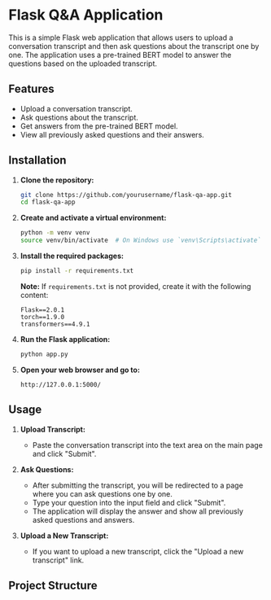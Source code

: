 # Flask Q&A Application

This is a simple Flask web application that allows users to upload a conversation transcript and then ask questions about the transcript one by one. The application uses a pre-trained BERT model to answer the questions based on the uploaded transcript.

## Features

- Upload a conversation transcript.
- Ask questions about the transcript.
- Get answers from the pre-trained BERT model.
- View all previously asked questions and their answers.

## Installation

1. **Clone the repository:**

    ```bash
    git clone https://github.com/yourusername/flask-qa-app.git
    cd flask-qa-app
    ```

2. **Create and activate a virtual environment:**

    ```bash
    python -m venv venv
    source venv/bin/activate  # On Windows use `venv\Scripts\activate`
    ```

3. **Install the required packages:**

    ```bash
    pip install -r requirements.txt
    ```

    **Note:** If `requirements.txt` is not provided, create it with the following content:
    
    ```
    Flask==2.0.1
    torch==1.9.0
    transformers==4.9.1
    ```

4. **Run the Flask application:**

    ```bash
    python app.py
    ```

5. **Open your web browser and go to:**

    ```
    http://127.0.0.1:5000/
    ```

## Usage

1. **Upload Transcript:**

    - Paste the conversation transcript into the text area on the main page and click "Submit".

2. **Ask Questions:**

    - After submitting the transcript, you will be redirected to a page where you can ask questions one by one.
    - Type your question into the input field and click "Submit".
    - The application will display the answer and show all previously asked questions and answers.

3. **Upload a New Transcript:**

    - If you want to upload a new transcript, click the "Upload a new transcript" link.

## Project Structure

